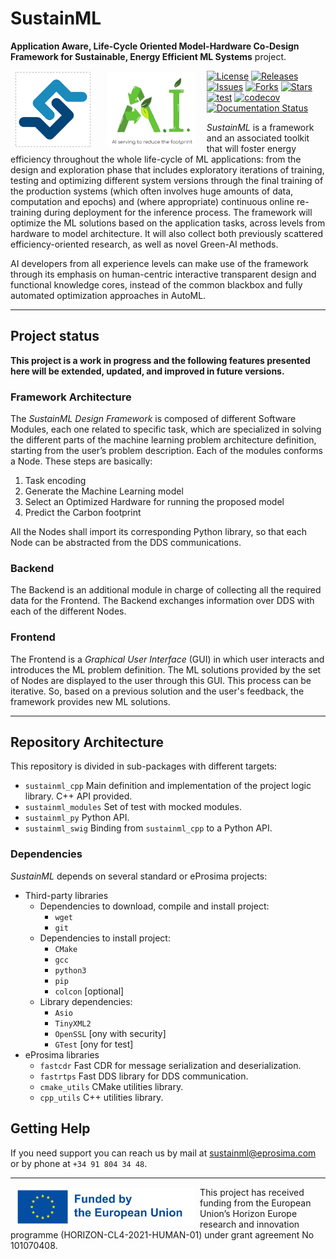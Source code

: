 # SustainML

**Application Aware, Life-Cycle Oriented Model-Hardware Co-Design Framework for Sustainable, Energy Efficient ML Systems** project.

<a href="http://www.eprosima.com"><img src=".figures/logo.png" height="120" align="left" hspace="8" vspace="2" />
<a href="https://alma-ai.eu/"><img src=".figures/sustainml_logo.png" height="120" style="background-color:white;" align="left" hspace="18" vspace="2" />

[![License](https://img.shields.io/github/license/eProsima/SustainML.svg)](https://opensource.org/licenses/Apache-2.0)
[![Releases](https://img.shields.io/github/v/release/eProsima/SustainML?sort=semver)](https://github.com/eProsima/SustainML/releases)
[![Issues](https://img.shields.io/github/issues/eProsima/SustainML.svg)](https://github.com/eProsima/SustainML/issues)
[![Forks](https://img.shields.io/github/forks/eProsima/SustainML.svg)](https://github.com/eProsima/SustainML/network/members)
[![Stars](https://img.shields.io/github/stars/eProsima/SustainML.svg)](https://github.com/eProsima/SustainML/stargazers)
[![test](https://github.com/eProsima/SustainML/actions/workflows/test.yml/badge.svg)](https://github.com/eProsima/SustainML/actions/workflows/test.yml)
[![codecov](https://codecov.io/gh/eProsima/SustainML/branch/main/graph/badge.svg?token=M5Y82MGCO7)](https://codecov.io/gh/eProsima/SustainML)
[![Documentation Status](https://readthedocs.org/projects/sustainmL/badge/?version=latest)](https://SustainML.readthedocs.io/en/latest/)

*SustainML* is a framework and an associated toolkit that will foster energy efficiency throughout the whole life-cycle of ML applications: from the design and exploration phase that includes exploratory iterations of training, testing and optimizing different system versions through the final training of the production systems (which often involves huge amounts of data, computation and epochs) and (where appropriate) continuous online re-training during deployment for the inference process.
The framework will optimize the ML solutions based on the application tasks, across levels from hardware to model architecture.
It will also collect both previously scattered efficiency-oriented research, as well as novel Green-AI methods.

AI developers from all experience levels can make use of the framework through its emphasis on human-centric interactive transparent design and functional knowledge cores, instead of the common blackbox and fully automated optimization approaches in AutoML.

---

## Project status

**This project is a work in progress and the following features presented here will be extended, updated, and improved in future versions.**

### Framework Architecture

The *SustainML Design Framework* is composed of different Software Modules, each one related to specific task, which are specialized in solving the different parts of the machine learning problem architecture definition, starting from the user’s problem description.
Each of the modules conforms a Node.
These steps are basically:

1. Task encoding
2. Generate the Machine Learning model
3. Select an Optimized Hardware for running the proposed model
4. Predict the Carbon footprint

All the Nodes shall import its corresponding Python library, so that each Node can be abstracted from the DDS communications.

### Backend

The Backend is an additional module in charge of collecting all the required data for the Frontend.
The Backend exchanges information over DDS with each of the different Nodes.

### Frontend

The Frontend is a *Graphical User Interface* (GUI) in which user interacts and introduces the ML problem definition.
The ML solutions provided by the set of Nodes are displayed to the user through this GUI.
This process can be iterative.
So, based on a previous solution and the user's feedback, the framework provides new ML solutions.

---

## Repository Architecture

This repository is divided in sub-packages with different targets:

* `sustainml_cpp` Main definition and implementation of the project logic library. C++ API provided.
* `sustainml_modules` Set of test with mocked modules.
* `sustainml_py` Python API.
* `sustainml_swig` Binding from `sustainml_cpp` to a Python API.

### Dependencies

*SustainML* depends on several standard or eProsima projects:

* Third-party libraries
  * Dependencies to download, compile and install project:
    * `wget`
    * `git`
  * Dependencies to install project:
    * `CMake`
    * `gcc`
    * `python3`
    * `pip`
    * `colcon` [optional]
  * Library dependencies:
    * `Asio`
    * `TinyXML2`
    * `OpenSSL` [ony with security]
    * `GTest` [ony for test]
* eProsima libraries
  * `fastcdr` Fast CDR for message serialization and deserialization.
  * `fastrtps` Fast DDS library for DDS communication.
  * `cmake_utils` CMake utilities library.
  * `cpp_utils` C++ utilities library.

## Getting Help

If you need support you can reach us by mail at [sustainml@eprosima.com](mailto:sustainml@eprosima.com) or by phone at `+34 91 804 34 48`.

---

<a href="https://sustainml.eu"><img src=".figures/eu_funded.png" align="left" hspace="8" vspace="2" height="60" ></a>
This project has received funding from the European Union’s Horizon Europe research and innovation programme (HORIZON-CL4-2021-HUMAN-01) under grant agreement No 101070408.
